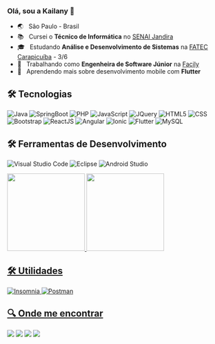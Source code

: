 ### Olá, sou a Kailany 👋

- :earth_asia:&nbsp; &nbsp;São Paulo - Brasil
- :books:&nbsp;&nbsp; Cursei o **Técnico de Informática** no <a href="https://jandira.sp.senai.br/">SENAI Jandira</a>
- 🎓 &nbsp; Estudando **Análise e Desenvolvimento de Sistemas** na <a href="http://www.fateccarapicuiba.edu.br/">FATEC Carapicuíba</a> - 3/6
- 💼 &nbsp; Trabalhando como **Engenheira de Software Júnior** na <a href="https://web.faci.ly/">Facily</a>
- 🌱 &nbsp; Aprendendo mais sobre desenvolvimento mobile com **Flutter**

<!--
**KailanySousa/KailanySousa** is a ✨ _special_ ✨ repository because its `README.md` (this file) appears on your GitHub profile.

Here are some ideas to get you started:

- 🔭 I’m currently working on ...
- 🌱 I’m currently learning ...
- 👯 I’m looking to collaborate on ...
- 🤔 I’m looking for help with ...
- 💬 Ask me about ...
- 📫 How to reach me: ...
- 😄 Pronouns: ...
- ⚡ Fun fact: ...
-->
## 🛠 Tecnologias

![Java](https://img.shields.io/badge/Java-ED8B00?style=for-the-badge&logo=java&logoColor=white)
![SpringBoot](https://img.shields.io/badge/Spring-6DB33F?style=for-the-badge&logo=spring&logoColor=white)
![PHP](https://img.shields.io/badge/PHP-777BB4?style=for-the-badge&logo=php&logoColor=white)
![JavaScript](https://img.shields.io/badge/JavaScript-F7DF1E?style=for-the-badge&logo=javascript&logoColor=black)
![JQuery](https://img.shields.io/badge/jQuery-0769AD?style=for-the-badge&logo=jquery&logoColor=white)
![HTML5](https://img.shields.io/badge/HTML5-E34F26?style=for-the-badge&logo=html5&logoColor=white)
![CSS](https://img.shields.io/badge/CSS3-1572B6?style=for-the-badge&logo=css3&logoColor=white)
![Bootstrap](https://img.shields.io/badge/Bootstrap-563D7C?style=for-the-badge&logo=bootstrap&logoColor=white)
![ReactJS](https://img.shields.io/badge/React-20232A?style=for-the-badge&logo=react&logoColor=61DAFB)
![Angular](https://img.shields.io/badge/Angular-DD0031?style=for-the-badge&logo=angular&logoColor=white)
![Ionic](https://img.shields.io/badge/-Ionic-333333?style=for-the-badge&logo=ionic)
![Flutter](https://img.shields.io/badge/Flutter-02569B?style=for-the-badge&logo=flutter&logoColor=white)
![MySQL](https://img.shields.io/badge/MySQL-00000F?style=for-the-badge&logo=mysql&logoColor=white)

## 🛠 Ferramentas de Desenvolvimento

![Visual Studio Code](https://img.shields.io/badge/-Visual%20Studio%20Code-333333?style=flat&logo=visual-studio-code&logoColor=007ACC)
![Eclipse](https://img.shields.io/badge/-Eclipse-333333?style=flat&logo=eclipse-ide)
![Android Studio](https://img.shields.io/badge/-Android%20Studio-333333?style=flat&logo=android-studio)

<div>
  <a href="https://github.com/KailanySousa">
  <img height="180em" src="https://github-readme-stats.vercel.app/api?username=KailanySousa&show_icons=true&theme=gotham&include_all_commits=true&count_private=true"/>
  <img height="180em" src="https://github-readme-stats.vercel.app/api/top-langs/?username=KailanySousa&layout=compact&langs_count=7&theme=gotham"/>
</div>
  
## 🛠 Utilidades

![Insomnia](https://img.shields.io/badge/-Insomnia-333333?style=flat&logo=insomnia)
![Postman](https://img.shields.io/badge/-Postman-333333?style=flat&logo=postman)

## 🔍 Onde me encontrar

<p align="left">
  <a href="mailto:kailanysousag@gmail.co" alt="Gmail">
  <img src="https://img.shields.io/badge/-Gmail-FF0000?style=flat-square&labelColor=FF0000&logo=gmail&logoColor=white" /></a>

  <a href="https://www.linkedin.com/in/kailany-sousa-202696191/" alt="Linkedin">
  <img src="https://img.shields.io/badge/-Linkedin-0e76a8?style=flat-square&logo=Linkedin&logoColor=white" /></a>

  <a href="https://www.facebook.com/kailanysousa.g" alt="Facebook">
  <img src="https://img.shields.io/badge/-Facebook-3b5998?style=flat-square&labelColor=3b5998&logo=facebook&logoColor=white"/></a>

  <a href="https://www.instagram.com/k_ilany/?hl=pt-br" alt="Instagram">
  <img src="https://img.shields.io/badge/-Instagram-DF0174?style=flat-square&labelColor=DF0174&logo=instagram&logoColor=white"/></a>
</p>  
